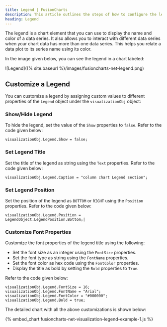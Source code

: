 ```yaml
---
title: Legend | FusionCharts
description: This article outlines the steps of how to configure the legend
heading: Legend
---
```


The legend is a chart element that you can use to display the name and color of a data series. It also allows you to interact with different data series when your chart data has more than one data series. This helps you relate a data plot to its series name using its color.

In the image given below, you can see the legend in a chart labeled:

![Legend]({% site.baseurl %}/images/fusioncharts-net-legend.png)

## Customize a Legend

You can customize a legend by assigning custom values to different properties of the `Legend` object under the `visualizationObj` object:

### Show/Hide Legend

To hide the legend, set the value of the `Show` properties to `false`. Refer to the code given below:

```
visualizationObj.Legend.Show = false;
```

### Set Legend Title

Set the title of the legend as string using the `Text` properties. Refer to the code given below:

```
visualizationObj.Legend.Caption = "column chart Legend section";
```

### Set Legend Position

Set the position of the legend as `BOTTOM` or `RIGHT` using the `Position` properties. Refer to the code given below:

```
visualizationObj.Legend.Position = LegendObject.LegendPosition.Bottom;|
```

### Customize Font Properties

Customize the font properties of the legend title using the following:

* Set the font size as an integer using the `FontSize` properties.
* Set the font type as string using the `FontName` properties.
* Set the font color as hex code using the `FontColor` properties.
* Display the title as bold by setting the `Bold` properties to `True`.

Refer to the code given below:

```
visualizationObj.Legend.FontSize = 16;
visualizationObj.Legend.FontName = "Arial";
visualizationObj.Legend.FontColor = "#000000";
visualizationObj.Legend.Bold = true;
```

The detailed chart with all the above customizations is shown below:

{% embed_chart fusioncharts-net-visualization-legend-example-1.js %}